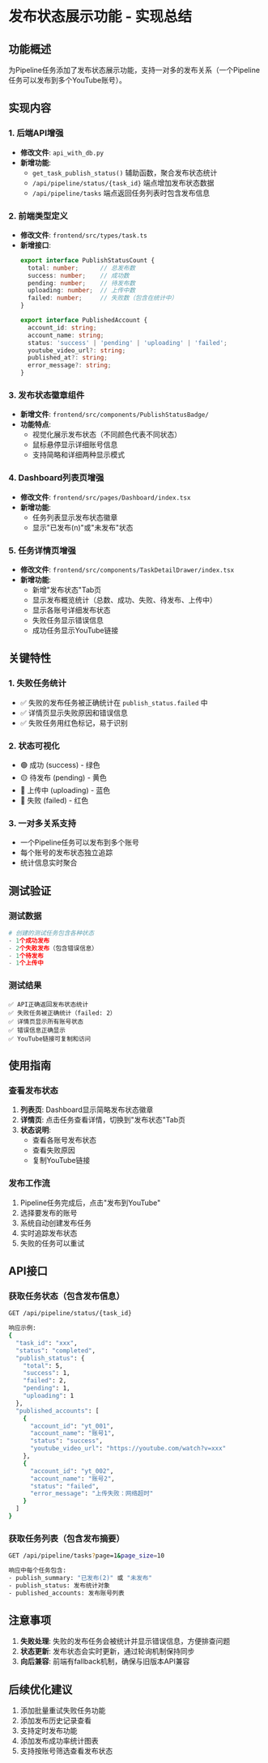 # 发布状态展示功能 - 实现总结

## 功能概述
为Pipeline任务添加了发布状态展示功能，支持一对多的发布关系（一个Pipeline任务可以发布到多个YouTube账号）。

## 实现内容

### 1. 后端API增强
- **修改文件**: `api_with_db.py`
- **新增功能**:
  - `get_task_publish_status()` 辅助函数，聚合发布状态统计
  - `/api/pipeline/status/{task_id}` 端点增加发布状态数据
  - `/api/pipeline/tasks` 端点返回任务列表时包含发布信息

### 2. 前端类型定义
- **修改文件**: `frontend/src/types/task.ts`
- **新增接口**:
  ```typescript
  export interface PublishStatusCount {
    total: number;      // 总发布数
    success: number;    // 成功数
    pending: number;    // 待发布数
    uploading: number;  // 上传中数
    failed: number;     // 失败数（包含在统计中）
  }
  
  export interface PublishedAccount {
    account_id: string;
    account_name: string;
    status: 'success' | 'pending' | 'uploading' | 'failed';
    youtube_video_url?: string;
    published_at?: string;
    error_message?: string;
  }
  ```

### 3. 发布状态徽章组件
- **新增文件**: `frontend/src/components/PublishStatusBadge/`
- **功能特点**:
  - 视觉化展示发布状态（不同颜色代表不同状态）
  - 鼠标悬停显示详细账号信息
  - 支持简略和详细两种显示模式

### 4. Dashboard列表页增强
- **修改文件**: `frontend/src/pages/Dashboard/index.tsx`
- **新增功能**:
  - 任务列表显示发布状态徽章
  - 显示"已发布(n)"或"未发布"状态

### 5. 任务详情页增强
- **修改文件**: `frontend/src/components/TaskDetailDrawer/index.tsx`
- **新增功能**:
  - 新增"发布状态"Tab页
  - 显示发布概览统计（总数、成功、失败、待发布、上传中）
  - 显示各账号详细发布状态
  - 失败任务显示错误信息
  - 成功任务显示YouTube链接

## 关键特性

### 1. 失败任务统计
- ✅ 失败的发布任务被正确统计在 `publish_status.failed` 中
- ✅ 详情页显示失败原因和错误信息
- ✅ 失败任务用红色标记，易于识别

### 2. 状态可视化
- 🟢 成功 (success) - 绿色
- 🟡 待发布 (pending) - 黄色
- 🔵 上传中 (uploading) - 蓝色
- 🔴 失败 (failed) - 红色

### 3. 一对多关系支持
- 一个Pipeline任务可以发布到多个账号
- 每个账号的发布状态独立追踪
- 统计信息实时聚合

## 测试验证

### 测试数据
```python
# 创建的测试任务包含各种状态
- 1个成功发布
- 2个失败发布（包含错误信息）
- 1个待发布
- 1个上传中
```

### 测试结果
```
✅ API正确返回发布状态统计
✅ 失败任务被正确统计（failed: 2）
✅ 详情页显示所有账号状态
✅ 错误信息正确显示
✅ YouTube链接可复制和访问
```

## 使用指南

### 查看发布状态
1. **列表页**: Dashboard显示简略发布状态徽章
2. **详情页**: 点击任务查看详情，切换到"发布状态"Tab页
3. **状态说明**:
   - 查看各账号发布状态
   - 查看失败原因
   - 复制YouTube链接

### 发布工作流
1. Pipeline任务完成后，点击"发布到YouTube"
2. 选择要发布的账号
3. 系统自动创建发布任务
4. 实时追踪发布状态
5. 失败的任务可以重试

## API接口

### 获取任务状态（包含发布信息）
```bash
GET /api/pipeline/status/{task_id}

响应示例:
{
  "task_id": "xxx",
  "status": "completed",
  "publish_status": {
    "total": 5,
    "success": 1,
    "failed": 2,
    "pending": 1,
    "uploading": 1
  },
  "published_accounts": [
    {
      "account_id": "yt_001",
      "account_name": "账号1",
      "status": "success",
      "youtube_video_url": "https://youtube.com/watch?v=xxx"
    },
    {
      "account_id": "yt_002",
      "account_name": "账号2",
      "status": "failed",
      "error_message": "上传失败：网络超时"
    }
  ]
}
```

### 获取任务列表（包含发布摘要）
```bash
GET /api/pipeline/tasks?page=1&page_size=10

响应中每个任务包含:
- publish_summary: "已发布(2)" 或 "未发布"
- publish_status: 发布统计对象
- published_accounts: 发布账号列表
```

## 注意事项

1. **失败处理**: 失败的发布任务会被统计并显示错误信息，方便排查问题
2. **状态更新**: 发布状态会实时更新，通过轮询机制保持同步
3. **向后兼容**: 前端有fallback机制，确保与旧版本API兼容

## 后续优化建议

1. 添加批量重试失败任务功能
2. 添加发布历史记录查看
3. 支持定时发布功能
4. 添加发布成功率统计图表
5. 支持按账号筛选查看发布状态